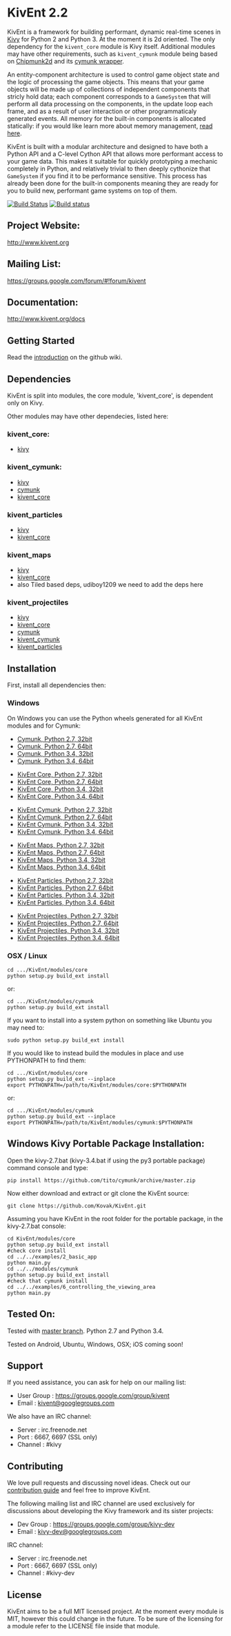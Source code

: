 KivEnt 2.2
==========

KivEnt is a framework for building performant, dynamic real-time scenes in
[Kivy](http://kivy.org/#home) for Python 2 and Python 3. At the moment it is 2d
oriented. The only dependency for the `kivent_core` module is Kivy itself.
Additional modules may have other requirements, such as `kivent_cymunk` module
being based on [Chipmunk2d](https://chipmunk-physics.net/) and its
[cymunk wrapper](https://github.com/tito/cymunk).

An entity-component architecture is used to control game object state and the
logic of processing the game objects. This means that your game objects will be
made up of collections of independent components that stricly hold data; each
component corresponds to a `GameSystem` that will perform all data processing
on the components, in the update loop each frame, and as a result of user
interaction or other programmaticaly generated events. All memory for the
built-in components is allocated statically: if you would like learn more about
memory management, [read here](http://kivent.org/docs/memory_handlers.html).

KivEnt is built with a modular architecture and designed to have both a Python
API and a C-level Cython API that allows more performant access to your game
data. This makes it suitable for quickly prototyping a mechanic completely in
Python, and relatively trivial to then deeply cythonize that `GameSystem` if
you find it to be performance sensitive. This process has already been done for
the built-in components meaning they are ready for you to build new, performant
game systems on top of them.

[![Build Status](https://travis-ci.org/kivy/kivent.svg?branch=master)](https://travis-ci.org/kivy/kivent)
[![Build status](https://ci.appveyor.com/api/projects/status/au1k7hnq1ie58fx3/branch/master?svg=true)](https://ci.appveyor.com/project/KivyOrg/kivent/branch/master)

## Project Website: 
http://www.kivent.org

## Mailing List: 
https://groups.google.com/forum/#!forum/kivent

## Documentation: 
http://www.kivent.org/docs  

## Getting Started
Read the [introduction](https://github.com/kivy/KivEnt/wiki/An-Introduction-to-KivEnt) on the github wiki.

## Dependencies
KivEnt is split into modules, the core module, 'kivent_core', is dependent only on Kivy.

Other modules may have other dependecies, listed here:

### kivent_core:
* [kivy](https://github.com/kivy/kivy)

### kivent_cymunk:
* [kivy](https://github.com/kivy/kivy)
* [cymunk](https://github.com/tito/cymunk)
* [kivent_core](https://github.com/kivy/KivEnt/tree/master/modules/core)

### kivent_particles
* [kivy](https://github.com/kivy/kivy)
* [kivent_core](https://github.com/kivy/KivEnt/tree/master/modules/core)

### kivent_maps
* [kivy](https://github.com/kivy/kivy)
* [kivent_core](https://github.com/kivy/KivEnt/tree/master/modules/core)
* also Tiled based deps, udiboy1209 we need to add the deps here

### kivent_projectiles
* [kivy](https://github.com/kivy/kivy)
* [kivent_core](https://github.com/kivy/KivEnt/tree/master/modules/core)
* [cymunk](https://github.com/tito/cymunk)
* [kivent_cymunk](https://github.com/kivy/KivEnt/tree/master/modules/cymunk)
* [kivent_particles](https://github.com/kivy/KivEnt/tree/master/modules/particles)

## Installation
First, install all dependencies then:

### Windows
On Windows you can use the Python wheels generated for all KivEnt modules and
for Cymunk:

+ [Cymunk, Python 2.7, 32bit](https://kivy.org/downloads/appveyor/kivent/cymunk-0.0.0-cp27-cp27m-win32.whl)
+ [Cymunk, Python 2.7, 64bit](https://kivy.org/downloads/appveyor/kivent/cymunk-0.0.0-cp27-cp27m-win_amd64.whl)
+ [Cymunk, Python 3.4, 32bit](https://kivy.org/downloads/appveyor/kivent/cymunk-0.0.0-cp34-cp34m-win32.whl)
+ [Cymunk, Python 3.4, 64bit](https://kivy.org/downloads/appveyor/kivent/cymunk-0.0.0-cp34-cp34m-win_amd64.whl)
- [KivEnt Core, Python 2.7, 32bit](https://kivy.org/downloads/appveyor/kivent/KivEnt_Core-2.2.0.dev0-cp27-cp27m-win32.whl)
- [KivEnt Core, Python 2.7, 64bit](https://kivy.org/downloads/appveyor/kivent/KivEnt_Core-2.2.0.dev0-cp27-cp27m-win_amd64.whl)
- [KivEnt Core, Python 3.4, 32bit](https://kivy.org/downloads/appveyor/kivent/KivEnt_Core-2.2.0.dev0-cp34-cp34m-win32.whl)
- [KivEnt Core, Python 3.4, 64bit](https://kivy.org/downloads/appveyor/kivent/KivEnt_Core-2.2.0.dev0-cp34-cp34m-win_amd64.whl)
+ [KivEnt Cymunk, Python 2.7, 32bit](https://kivy.org/downloads/appveyor/kivent/KivEnt_Cymunk-1.0.0-cp27-cp27m-win32.whl)
+ [KivEnt Cymunk, Python 2.7, 64bit](https://kivy.org/downloads/appveyor/kivent/KivEnt_Cymunk-1.0.0-cp27-cp27m-win_amd64.whl)
+ [KivEnt Cymunk, Python 3.4, 32bit](https://kivy.org/downloads/appveyor/kivent/KivEnt_Cymunk-1.0.0-cp34-cp34m-win32.whl)
+ [KivEnt Cymunk, Python 3.4, 64bit](https://kivy.org/downloads/appveyor/kivent/KivEnt_Cymunk-1.0.0-cp34-cp34m-win_amd64.whl)
- [KivEnt Maps, Python 2.7, 32bit](https://kivy.org/downloads/appveyor/kivent/KivEnt_maps-1.0.0-cp27-cp27m-win32.whl)
- [KivEnt Maps, Python 2.7, 64bit](https://kivy.org/downloads/appveyor/kivent/KivEnt_maps-1.0.0-cp27-cp27m-win_amd64.whl)
- [KivEnt Maps, Python 3.4, 32bit](https://kivy.org/downloads/appveyor/kivent/KivEnt_maps-1.0.0-cp34-cp34m-win32.whl)
- [KivEnt Maps, Python 3.4, 64bit](https://kivy.org/downloads/appveyor/kivent/KivEnt_maps-1.0.0-cp34-cp34m-win_amd64.whl)
+ [KivEnt Particles, Python 2.7, 32bit](https://kivy.org/downloads/appveyor/kivent/KivEnt_particles-1.0.0-cp27-cp27m-win32.whl)
+ [KivEnt Particles, Python 2.7, 64bit](https://kivy.org/downloads/appveyor/kivent/KivEnt_particles-1.0.0-cp27-cp27m-win_amd64.whl)
+ [KivEnt Particles, Python 3.4, 32bit](https://kivy.org/downloads/appveyor/kivent/KivEnt_particles-1.0.0-cp34-cp34m-win32.whl)
+ [KivEnt Particles, Python 3.4, 64bit](https://kivy.org/downloads/appveyor/kivent/KivEnt_particles-1.0.0-cp34-cp34m-win_amd64.whl)
- [KivEnt Projectiles, Python 2.7, 32bit](https://kivy.org/downloads/appveyor/kivent/KivEnt_projectiles-1.0.0-cp27-cp27m-win32.whl)
- [KivEnt Projectiles, Python 2.7, 64bit](https://kivy.org/downloads/appveyor/kivent/KivEnt_projectiles-1.0.0-cp27-cp27m-win_amd64.whl)
- [KivEnt Projectiles, Python 3.4, 32bit](https://kivy.org/downloads/appveyor/kivent/KivEnt_projectiles-1.0.0-cp34-cp34m-win32.whl)
- [KivEnt Projectiles, Python 3.4, 64bit](https://kivy.org/downloads/appveyor/kivent/KivEnt_projectiles-1.0.0-cp34-cp34m-win_amd64.whl)

### OSX / Linux

    cd .../KivEnt/modules/core
    python setup.py build_ext install

or:

    cd .../KivEnt/modules/cymunk
    python setup.py build_ext install

If you want to install into a system python on something
like Ubuntu you may need to:

    sudo python setup.py build_ext install
    
If you would like to instead build the modules in place
and use PYTHONPATH to find them:

    cd .../KivEnt/modules/core
    python setup.py build_ext --inplace
    export PYTHONPATH=/path/to/KivEnt/modules/core:$PYTHONPATH

or:

    cd .../KivEnt/modules/cymunk
    python setup.py build_ext --inplace
    export PYTHONPATH=/path/to/KivEnt/modules/cymunk:$PYTHONPATH 

## Windows Kivy Portable Package Installation:

Open the kivy-2.7.bat (kivy-3.4.bat if using the py3 portable package)
command console and type:

    pip install https://github.com/tito/cymunk/archive/master.zip
    
Now either download and extract or git clone the KivEnt source:

    git clone https://github.com/Kovak/KivEnt.git

Assuming you have KivEnt in the root folder for the portable package,
in the kivy-2.7.bat console:

    cd KivEnt/modules/core
    python setup.py build_ext install
    #check core install
    cd ../../examples/2_basic_app
    python main.py
    cd ../../modules/cymunk
    python setup.py build_ext install
    #check that cymunk install
    cd ../../examples/6_controlling_the_viewing_area
    python main.py

## Tested On:
Tested with [master branch](https://github.com/kivy/kivy).
Python 2.7 and Python 3.4.

Tested on Android, Ubuntu, Windows, OSX; iOS coming soon!

Support
-------

If you need assistance, you can ask for help on our mailing list:

* User Group : https://groups.google.com/group/kivent
* Email      : kivent@googlegroups.com

We also have an IRC channel:

* Server  : irc.freenode.net
* Port    : 6667, 6697 (SSL only)
* Channel : #kivy

Contributing
------------

We love pull requests and discussing novel ideas. Check out our
[contribution guide](http://kivy.org/docs/contribute.html) and
feel free to improve KivEnt.

The following mailing list and IRC channel are used exclusively for
discussions about developing the Kivy framework and its sister projects:

* Dev Group : https://groups.google.com/group/kivy-dev
* Email     : kivy-dev@googlegroups.com

IRC channel:

* Server  : irc.freenode.net
* Port    : 6667, 6697 (SSL only)
* Channel : #kivy-dev

License
-------

KivEnt aims to be a full MIT licensed project. At the moment every module is
MIT, however this could change in the future. To be sure of the licensing for
a module refer to the LICENSE file inside that module.
